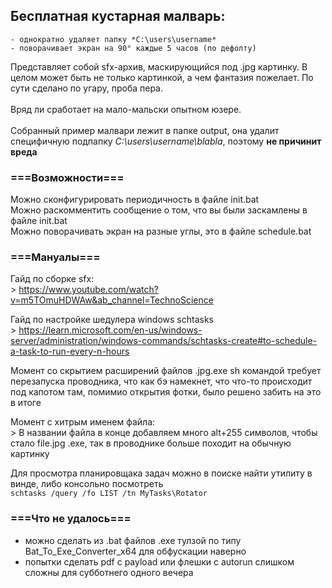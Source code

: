 ## Бесплатная кустарная малварь:<br>
	- однократно удаляет папку *C:\users\username*
	- поворачивает экран на 90° каждые 5 часов (по дефолту)

Представляет собой sfx-архив, маскирующийся под .jpg картинку. В целом может быть не только картинкой, а чем фантазия пожелает. По сути сделано по угару, проба пера.<br><br>
Вряд ли сработает на мало-мальски опытном юзере.<br><br>
Собранный пример малвари лежит в папке output, она удалит специфичную подпапку *C:\users\username\blabla*, поэтому **не причинит вреда**

### ===Возможности===<br>
Можно сконфигурировать периодичность в файле init.bat<br>
Можно раскомментить сообщение о том, что вы были заскамлены в файле init.bat<br>
Можно поворачивать экран на разные углы, это в файле schedule.bat<br>

### ===Мануалы===<br>
Гайд по сборке sfx:<br>
	> https://www.youtube.com/watch?v=m5TOmuHDWAw&ab_channel=TechnoScience<br>

Гайд по настройке шедулера windows schtasks<br>
	> https://learn.microsoft.com/en-us/windows-server/administration/windows-commands/schtasks-create#to-schedule-a-task-to-run-every-n-hours<br>

Момент со скрытием расширений файлов .jpg.exe sh командой требует перезапуска проводника, что как бэ намекнет, что что-то происходит под капотом там, помимио открытия фотки, было решено забить на это в итоге<br>

Момент с хитрым именем файла:<br>
	> В названии файла в конце добавляем много alt+255 символов, чтобы стало file.jpg         .exe, так в проводнике больше походит на обычную картинку<br>

Для просмотра планировщака задач можно в поиске найти утилиту в винде, либо консольно посмотреть<br>
	```schtasks /query /fo LIST /tn MyTasks\Rotator```

### ===Что не удалось===<br>
- можно сделать из .bat файлов .exe тулзой по типу Bat_To_Exe_Converter_x64 для обфускации наверно<br>
- попытки сделать pdf с payload или флешки с autorun слишком сложны для субботнего одного вечера<br>


